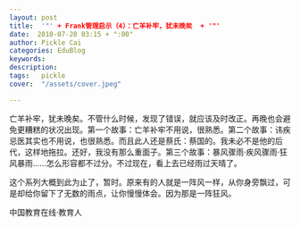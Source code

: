 ```yaml
---
layout: post  
title:  '"' + Frank管理启示（4）：亡羊补牢，犹未晚矣  + '"'
date:  2010-07-20 03:15 + ":00" 
author: Pickle Cai  
categories: EduBlog  
keywords: 
description:   
tags:	pickle   
cover:  "/assets/cover.jpeg"  

---  
```

    
亡羊补牢，犹未晚矣。不管什么时候，发现了错误，就应该及时改正。再晚也会避免更糟糕的状况出现。第一个故事：亡羊补牢不用说，很熟悉。第二个故事：讳疾忌医其实也不用说，也很熟悉。而且此人还是蔡氏：蔡国的。我未必不是他的后代，这样地拖拉。还好，我没有那么重面子。第三个故事：暴风骤雨·疾风骤雨·狂风暴雨……怎么形容都不过分。不过现在，看上去已经雨过天晴了。

这个系列大概到此为止了，暂时。原来有的人就是一阵风一样，从你身旁飘过，可是却给你留下了无数的雨点，让你慢慢体会。因为那是一阵狂风。

		    
 中国教育在线·教育人

